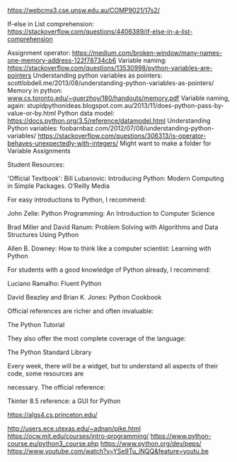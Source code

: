 https://webcms3.cse.unsw.edu.au/COMP9021/17s2/ 

If-else in List comprehension: https://stackoverflow.com/questions/4406389/if-else-in-a-list-comprehension

Assignment operator: https://medium.com/broken-window/many-names-one-memory-address-122f78734cb6
Variable naming: https://stackoverflow.com/questions/13530998/python-variables-are-pointers
Understanding python variables as pointers: scottlobdell.me/2013/08/understanding-python-variables-as-pointers/ 
Memory in python: www.cs.toronto.edu/~guerzhoy/180/handouts/memory.pdf
Variable naming, again: stupidpythonideas.blogspot.com.au/2013/11/does-python-pass-by-value-or-by.html
Python data model: https://docs.python.org/3.5/reference/datamodel.html
Understanding Python variables: foobarnbaz.com/2012/07/08/understanding-python-variables/
https://stackoverflow.com/questions/306313/is-operator-behaves-unexpectedly-with-integers/
Might want to make a folder for Variable Assignments

Student Resources: 

'Official Textbook': Bill Lubanovic: Introducing Python: Modern Computing in Simple Packages. O’Reilly Media 

For easy introductions to Python, I recommend: 

John Zelle: Python Programming: An Introduction to Computer Science 

Brad Miller and David Ranum: Problem Solving with Algorithms and Data Structures Using Python 

Allen B. Downey: How to think like a computer scientist: Learning with Python 

For students with a good knowledge of Python already, I recommend: 

Luciano Ramalho: Fluent Python 

David Beazley and Brian K. Jones: Python Cookbook 

Official references are richer and often invaluable: 

The Python Tutorial 

They also offer the most complete coverage of the language: 

The Python Standard Library 

Every week, there will be a widget, but to understand all aspects of their code, some resources are 

necessary. The official reference: 

Tkinter 8.5 reference: a GUI for Python 

https://algs4.cs.princeton.edu/ 

http://users.ece.utexas.edu/~adnan/pike.html
https://ocw.mit.edu/courses/intro-programming/ 
https://www.python-course.eu/python3_course.php 
https://www.python.org/dev/peps/ 
https://www.youtube.com/watch?v=YSe9Tu_iNQQ&feature=youtu.be
